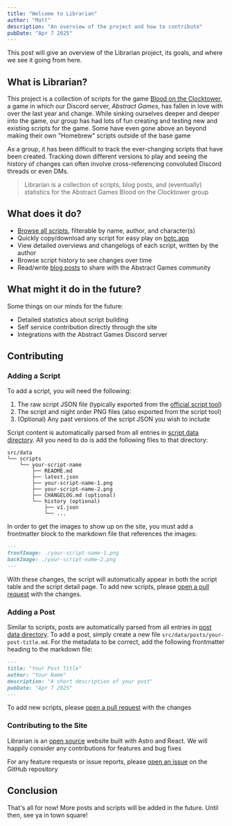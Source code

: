 ```yaml
---
title: "Welcome to Librarian"
author: "Matt"
description: "An overview of the project and how to contribute"
pubDate: "Apr 7 2025"
---
```


This post will give an overview of the Librarian project, its goals, and where we see it going from here.

## What is Librarian?

This project is a collection of scripts for the game [Blood on the Clocktower](https://bloodontheclocktower.com/), a game in which our Discord server, _Abstract Games_, has fallen in love with over the last year and change. While sinking ourselves deeper and deeper into the game, our group has had lots of fun creating and testing new and existing scripts for the game. Some have even gone above an beyond making their own "Homebrew" scripts outside of the base game

As a group, it has been difficult to track the ever-changing scripts that have been created. Tracking down different versions to play and seeing the history of changes can often involve cross-referencing convoluted Discord threads or even DMs.

> Librarian is a collection of scripts, blog posts, and (eventually) statistics for the Abstract Games Blood on the Clocktower group

## What does it do?

- [Browse all scripts](https://librarian.abstract-games.org/scripts/), filterable by name, author, and character(s)
- Quickly copy/download any script for easy play on [botc.app](https://botc.app/)
- View detailed overviews and changelogs of each script, written by the author
- Browse script history to see changes over time
- Read/write [blog posts](https://librarian.abstract-games.org/posts/) to share with the Abstract Games community

## What might it do in the future?

Some things on our minds for the future:

- Detailed statistics about script building
- Self service contribution directly through the site
- Integrations with the Abstract Games Discord server

## Contributing

### Adding a Script

To add a script, you will need the following:

1. The raw script JSON file (typically exported from the [official script tool](https://script.bloodontheclocktower.com/))
2. The script and night order PNG files (also exported from the script tool)
3. (Optional) Any past versions of the script JSON you wish to include

Script content is automatically parsed from all entries in [script data directory](https://github.com/AbstractDevs/librarian/tree/main/src/data/scripts). All you need to do is add the following files to that directory:

```
src/data
└── scripts
    └── your-script-name
        ├── README.md
        ├── latest.json
        ├── your-script-name-1.png
        ├── your-script-name-2.png
        ├── CHANGELOG.md (optional)
        └── history (optional)
            ├── v1.json
            └── ...

```

In order to get the images to show up on the site, you must add a frontmatter block to the markdown file that references the images:

```markdown
---
frontImage: ./your-script-name-1.png
backImage: ./your-script-name-2.png
---
```

With these changes, the script will automatically appear in both the script table and the script detail page. To add new scripts, please [open a pull request](https://github.com/AbstractDevs/librarian/pulls) with the changes.

### Adding a Post

Similar to scripts, posts are automatically parsed from all entries in [post data directory](https://github.com/AbstractDevs/librarian/tree/main/src/data/posts). To add a post, simply create a new file `src/data/posts/your-post-title.md`. For the metadata to be correct, add the following frontmatter heading to the markdown file:

```markdown
---
title: "Your Post Title"
author: "Your Name"
description: "A short description of your post"
pubDate: "Apr 7 2025"
---
```

To add new scripts, please [open a pull request](https://github.com/AbstractDevs/librarian/pulls) with the changes

### Contributing to the Site

Librarian is an [open source](https://github.com/AbstractDevs/librarian) website built with Astro and React. We will happily consider any contributions for features and bug fixes

For any feature requests or issue reports, please [open an issue](https://github.com/AbstractDevs/librarian/issues/new) on the GitHub repository

## Conclusion

That's all for now! More posts and scripts will be added in the future. Until then, see ya in town square!
